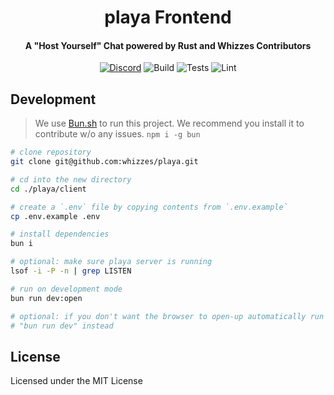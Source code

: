 
<div>
  <h1 align="center">playa Frontend</h1>
  <h4 align="center">
    A "Host Yourself" Chat powered by Rust and Whizzes Contributors
  </h4>
</div>

<div align="center">

[![Discord](https://img.shields.io/discord/1011702194925490186?color=blue&label=discord&logo=discord)](https://discord.gg/yde6mcgs2C)
![Build](https://github.com/whizzes/playa/workflows/build/badge.svg)
![Tests](https://github.com/whizzes/playa/workflows/test/badge.svg)
![Lint](https://github.com/whizzes/playa/workflows/lint/badge.svg)

</div>

## Development

> We use [Bun.sh][1] to run this project. We recommend you install it to
> contribute w/o any issues. `npm i -g bun`

```bash
# clone repository
git clone git@github.com:whizzes/playa.git

# cd into the new directory
cd ./playa/client

# create a `.env` file by copying contents from `.env.example`
cp .env.example .env

# install dependencies
bun i

# optional: make sure playa server is running
lsof -i -P -n | grep LISTEN

# run on development mode
bun run dev:open

# optional: if you don't want the browser to open-up automatically run
# "bun run dev" instead
```

## License

Licensed under the MIT License

[1]: https://bun.sh
